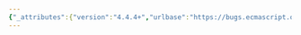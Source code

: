 ```yaml
---
{"_attributes":{"version":"4.4.4+","urlbase":"https://bugs.ecmascript.org/","maintainer":"dherman@mozilla.com"},"bug":{"bug_id":1223,"creation_ts":"2013-01-26 11:43:00 -0800","short_desc":"8.3.19 Ordinary Function Objects only applies to sloppy functions","delta_ts":"2015-03-04 18:58:18 -0800","product":"Draft for 6th Edition","component":"technical issue","version":"Rev 13: December 21, 2012 Draft","rep_platform":"All","op_sys":"All","bug_status":"RESOLVED","resolution":"FIXED","priority":"Normal","bug_severity":"major","everconfirmed":true,"reporter":{"uid":"erights","name":"Mark Miller"},"assigned_to":{"uid":"allen","name":"Allen Wirfs-Brock"},"cc":"erights","long_desc":[{"commentid":3154,"comment_count":0,"who":{"uid":"erights","name":"Mark Miller"},"bug_when":"2013-01-26 11:43:34 -0800","thetext":"As you and I discussed verbally, strict functions need to such special [[GetP]] and [[GetOwnProperty]] internal methods, since the poisoning by accessors takes care of it in an ordinary way. Likewise, bound functions and builtin functions are ordinarily poisoned. So all this would be simpler if sloppy functions were classified as exotic and strict functions were ordinary.\n\nI love you suggestion that implementations not providing a magic \"caller\" feature on sloppy functions also don't need this special [[GetP]] and [[GetOwnProperty]]. We should also exempt implementations that choose to poison \"caller\" (and \"arguments\") on sloppy functions. In both cases, perhaps those sloppy functions are ordinary?\n\n8.3.19.3 and 18.3.19.4 talk about first calling the \"default ordinary object\" [[GetP]] and [[GetOwnProperty]] methods respectively. But those that call the ordinary one would therefore not be calling the \"non-standard legacy feature\". For those sloppy functions that do provide the \"non-standard legacy feature\", we can just specify that this non-standard legacy feature\" must not reveal non-sloppy functions. Then we don't need to corrupt the definition of [[GetOwnProperty]]."},{"commentid":12982,"comment_count":1,"who":{"uid":"allen","name":"Allen Wirfs-Brock"},"bug_when":"2015-02-19 12:46:43 -0800","thetext":"Mark,\n\nWe still have 9.2.1 [[GetOwnProperty]] for ECMAScript functions and built-ins (9.3)\n\nYou should check if we have sufficient langauge in 16.1 to allow us to get rid of 9.2.1"},{"commentid":13172,"comment_count":2,"who":{"uid":"erights","name":"Mark Miller"},"bug_when":"2015-02-19 22:02:59 -0800","thetext":"(In reply to Allen Wirfs-Brock from comment #1)\n> Mark,\n> \n> We still have 9.2.1 [[GetOwnProperty]] for ECMAScript functions and\n> built-ins (9.3)\n> \n> You should check if we have sufficient langauge in 16.1 to allow us to get\n> rid of 9.2.1\n\nIt looks to me like we do, which would be great.\n\nBut double check me on this. Do you see any loophole? Could there be any observable difference between the implementations that Rev34 would allow, and those it would allow with 9.2.1 simplified?"},{"commentid":13338,"comment_count":3,"who":{"uid":"allen","name":"Allen Wirfs-Brock"},"bug_when":"2015-02-24 16:57:24 -0800","thetext":"fixed in rev35 editor's draft\n\neliminated the special [[GetOwnProperty]] as clause 16.1 makes it unnecessary"},{"commentid":13522,"comment_count":4,"who":{"uid":"allen","name":"Allen Wirfs-Brock"},"bug_when":"2015-03-04 18:58:18 -0800","thetext":"fixed in rev35"}]}}
---
```

